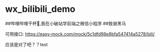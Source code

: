# wx_bilibili_demo

##哔哩哔哩干杯🍻,我在小破站学前端之微信小程序
##致谢黑马

可用接口:
https://easy-mock.com/mock/5c1dfd98e8bfa547414a5278/bili/

应该是对了吧？？test
